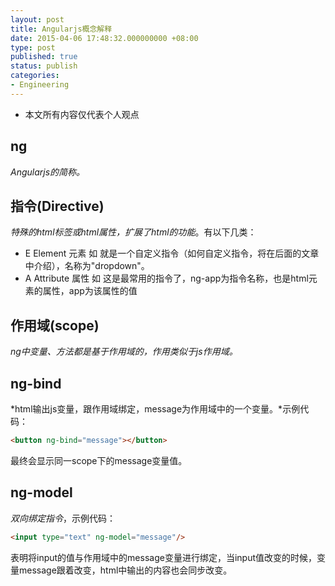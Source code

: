 ```yaml
---
layout: post
title: Angularjs概念解释
date: 2015-04-06 17:48:32.000000000 +08:00
type: post
published: true
status: publish
categories:
- Engineering
---
```

+ 本文所有内容仅代表个人观点

## ng
*Angularjs的简称。*
## 指令(Directive)
*特殊的html标签或html属性，扩展了html的功能*。有以下几类：
+ E    Element 元素 如 <dropdown /> 就是一个自定义指令（如何自定义指令，将在后面的文章中介绍），名称为"dropdown"。
+ A    Attribute 属性 如 <html ng-app="app"></html> 这是最常用的指令了，ng-app为指令名称，也是html元素的属性，app为该属性的值

## 作用域(scope)
*ng中变量、方法都是基于作用域的，作用类似于js作用域。*
## ng-bind
*html输出js变量，跟作用域绑定，message为作用域中的一个变量。*示例代码：

```html
<button ng-bind="message"></button>
```

最终会显示同一scope下的message变量值。

## ng-model
*双向绑定指令*，示例代码：

```html
<input type="text" ng-model="message"/>
```

表明将input的值与作用域中的message变量进行绑定，当input值改变的时候，变量message跟着改变，html中输出的内容也会同步改变。
